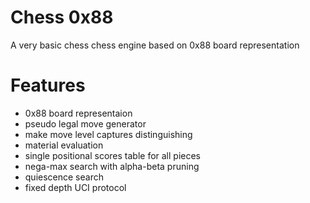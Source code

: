# Chess 0x88
A very basic chess chess engine based on 0x88 board representation

# Features
  - 0x88 board representaion
  - pseudo legal move generator
  - make move level captures distinguishing
  - material evaluation
  - single positional scores table for all pieces
  - nega-max search with alpha-beta pruning
  - quiescence search
  - fixed depth UCI protocol
